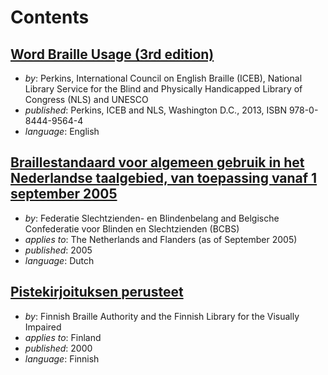 # Contents

## [Word Braille Usage (3rd edition)](world-braille-usage-third-edition.pdf)

- _by_: Perkins, International Council on English Braille (ICEB),
  National Library Service for the Blind and Physically Handicapped
  Library of Congress (NLS) and UNESCO
- _published_: Perkins, ICEB and NLS, Washington D.C., 2013, ISBN 978-0-8444-9564-4
- _language_: English

## [Braillestandaard voor algemeen gebruik in het Nederlandse taalgebied, van toepassing vanaf 1 september 2005](Eindtekst-zonder-voorblad-dec-2005.doc)

- _by_: Federatie Slechtzienden- en Blindenbelang and
  Belgische Confederatie voor Blinden en Slechtzienden (BCBS)
- _applies to_: The Netherlands and Flanders (as of September 2005)
- _published_: 2005
- _language_: Dutch

## [Pistekirjoituksen perusteet](pistek-perusteet.html)

- _by_: Finnish Braille Authority and the Finnish Library for the Visually Impaired
- _applies to_: Finland
- _published_: 2000
- _language_: Finnish
